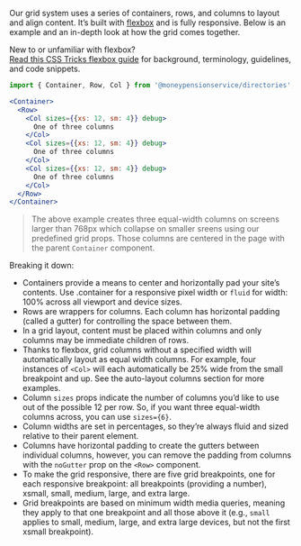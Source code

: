 Our grid system uses a series of containers, rows, and columns to layout and align content. It’s built with [flexbox](https://developer.mozilla.org/en-US/docs/Web/CSS/CSS_Flexible_Box_Layout/Basic_Concepts_of_Flexbox) and is fully responsive. Below is an example and an in-depth look at how the grid comes together.

New to or unfamiliar with flexbox?  
[Read this CSS Tricks flexbox guide](https://css-tricks.com/snippets/css/a-guide-to-flexbox/#flexbox-background) for background, terminology, guidelines, and code snippets.

```jsx
import { Container, Row, Col } from '@moneypensionservice/directories';

<Container>
  <Row>
    <Col sizes={{xs: 12, sm: 4}} debug>
      One of three columns
    </Col>
    <Col sizes={{xs: 12, sm: 4}} debug>
      One of three columns
    </Col>
    <Col sizes={{xs: 12, sm: 4}} debug>
      One of three columns
    </Col>
  </Row>
</Container>
```

> The above example creates three equal-width columns on screens larger than 768px which collapse on smaller sreens using our predefined grid props. Those columns are centered in the page with the parent `Container` component.

Breaking it down:

- Containers provide a means to center and horizontally pad your site’s contents. Use .container for a responsive pixel width or `fluid` for width: 100% across all viewport and device sizes.
- Rows are wrappers for columns. Each column has horizontal padding (called a gutter) for controlling the space between them. 
- In a grid layout, content must be placed within columns and only columns may be immediate children of rows.
- Thanks to flexbox, grid columns without a specified width will automatically layout as equal width columns. For example, four instances of `<Col>` will each automatically be 25% wide from the small breakpoint and up. See the auto-layout columns section for more examples.
- Column `sizes` props indicate the number of columns you’d like to use out of the possible 12 per row. So, if you want three equal-width columns across, you can use `sizes={6}`.
- Column widths are set in percentages, so they’re always fluid and sized relative to their parent element.
- Columns have horizontal padding to create the gutters between individual columns, however, you can remove the padding from columns with the `noGutter` prop on the `<Row>` component.
- To make the grid responsive, there are five grid breakpoints, one for each responsive breakpoint: all breakpoints (providing a number), xsmall, small, medium, large, and extra large.
- Grid breakpoints are based on minimum width media queries, meaning they apply to that one breakpoint and all those above it (e.g., `small` applies to small, medium, large, and extra large devices, but not the first xsmall breakpoint).

